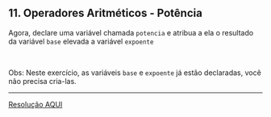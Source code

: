 <div class="layout-pane__container"><div id="main-splitpane-left" class="coding-question__left-pane"><section class="question-view__title-wrapper"><h1 class="question-view__title">11. Operadores Aritméticos - Potência</h1></section><section class="question-view__instruction"><div class="candidate-rich-text"><div id="ga3jhmqdbp-instruction"><p>Agora, declare uma variável chamada&nbsp;<code>potencia</code>&nbsp;e atribua a ela o resultado da variável <code>base</code> elevada a variável <code><kbd>expoente</kbd></code></p>

<p>&nbsp;</p>

<p>Obs: Neste exercício, as variáveis&nbsp;<code>base</code> e&nbsp;<code><kbd>expoente</kbd></code> já estão declaradas, você não precisa cria-las.</p>
</div></div></section></div></div>

____

[Resolução AQUI](https://github.com/luelencavalheiro/curso-introdutorio-javascript/blob/main/exercicio-11/resolucao.js)